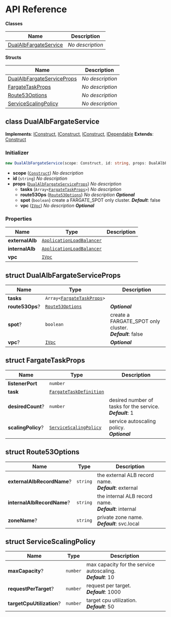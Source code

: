 # API Reference

**Classes**

Name|Description
----|-----------
[DualAlbFargateService](#cdk-fargate-patterns-dualalbfargateservice)|*No description*


**Structs**

Name|Description
----|-----------
[DualAlbFargateServiceProps](#cdk-fargate-patterns-dualalbfargateserviceprops)|*No description*
[FargateTaskProps](#cdk-fargate-patterns-fargatetaskprops)|*No description*
[Route53Options](#cdk-fargate-patterns-route53options)|*No description*
[ServiceScalingPolicy](#cdk-fargate-patterns-servicescalingpolicy)|*No description*



## class DualAlbFargateService  <a id="cdk-fargate-patterns-dualalbfargateservice"></a>



__Implements__: [IConstruct](#constructs-iconstruct), [IConstruct](#aws-cdk-core-iconstruct), [IConstruct](#constructs-iconstruct), [IDependable](#aws-cdk-core-idependable)
__Extends__: [Construct](#aws-cdk-core-construct)

### Initializer




```ts
new DualAlbFargateService(scope: Construct, id: string, props: DualAlbFargateServiceProps)
```

* **scope** (<code>[Construct](#aws-cdk-core-construct)</code>)  *No description*
* **id** (<code>string</code>)  *No description*
* **props** (<code>[DualAlbFargateServiceProps](#cdk-fargate-patterns-dualalbfargateserviceprops)</code>)  *No description*
  * **tasks** (<code>Array<[FargateTaskProps](#cdk-fargate-patterns-fargatetaskprops)></code>)  *No description* 
  * **route53Ops** (<code>[Route53Options](#cdk-fargate-patterns-route53options)</code>)  *No description* __*Optional*__
  * **spot** (<code>boolean</code>)  create a FARGATE_SPOT only cluster. __*Default*__: false
  * **vpc** (<code>[IVpc](#aws-cdk-aws-ec2-ivpc)</code>)  *No description* __*Optional*__



### Properties


Name | Type | Description 
-----|------|-------------
**externalAlb** | <code>[ApplicationLoadBalancer](#aws-cdk-aws-elasticloadbalancingv2-applicationloadbalancer)</code> | <span></span>
**internalAlb** | <code>[ApplicationLoadBalancer](#aws-cdk-aws-elasticloadbalancingv2-applicationloadbalancer)</code> | <span></span>
**vpc** | <code>[IVpc](#aws-cdk-aws-ec2-ivpc)</code> | <span></span>



## struct DualAlbFargateServiceProps  <a id="cdk-fargate-patterns-dualalbfargateserviceprops"></a>






Name | Type | Description 
-----|------|-------------
**tasks** | <code>Array<[FargateTaskProps](#cdk-fargate-patterns-fargatetaskprops)></code> | <span></span>
**route53Ops**? | <code>[Route53Options](#cdk-fargate-patterns-route53options)</code> | __*Optional*__
**spot**? | <code>boolean</code> | create a FARGATE_SPOT only cluster.<br/>__*Default*__: false
**vpc**? | <code>[IVpc](#aws-cdk-aws-ec2-ivpc)</code> | __*Optional*__



## struct FargateTaskProps  <a id="cdk-fargate-patterns-fargatetaskprops"></a>






Name | Type | Description 
-----|------|-------------
**listenerPort** | <code>number</code> | <span></span>
**task** | <code>[FargateTaskDefinition](#aws-cdk-aws-ecs-fargatetaskdefinition)</code> | <span></span>
**desiredCount**? | <code>number</code> | desired number of tasks for the service.<br/>__*Default*__: 1
**scalingPolicy**? | <code>[ServiceScalingPolicy](#cdk-fargate-patterns-servicescalingpolicy)</code> | service autoscaling policy.<br/>__*Optional*__



## struct Route53Options  <a id="cdk-fargate-patterns-route53options"></a>






Name | Type | Description 
-----|------|-------------
**externalAlbRecordName**? | <code>string</code> | the external ALB record name.<br/>__*Default*__: external
**internalAlbRecordName**? | <code>string</code> | the internal ALB record name.<br/>__*Default*__: internal
**zoneName**? | <code>string</code> | private zone name.<br/>__*Default*__: svc.local



## struct ServiceScalingPolicy  <a id="cdk-fargate-patterns-servicescalingpolicy"></a>






Name | Type | Description 
-----|------|-------------
**maxCapacity**? | <code>number</code> | max capacity for the service autoscaling.<br/>__*Default*__: 10
**requestPerTarget**? | <code>number</code> | request per target.<br/>__*Default*__: 1000
**targetCpuUtilization**? | <code>number</code> | target cpu utilization.<br/>__*Default*__: 50



